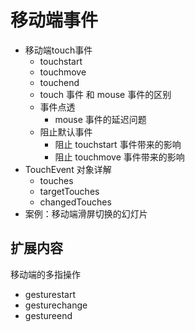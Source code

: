 # 移动端事件
- 移动端touch事件 
  - touchstart
  - touchmove
  - touchend
  - touch 事件 和 mouse 事件的区别
  - 事件点透
    - mouse 事件的延迟问题
  - 阻止默认事件
    - 阻止 touchstart 事件带来的影响
    - 阻止 touchmove 事件带来的影响
- TouchEvent 对象详解
  - touches
  - targetTouches
  - changedTouches
- 案例：移动端滑屏切换的幻灯片

## 扩展内容
移动端的多指操作
  - gesturestart
  - gesturechange
  - gestureend
